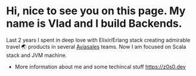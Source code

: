 
# Hi, nice to see you on this page. My name is Vlad and I build Backends.

Last 2 years I spent in deep love with Elixir/Erlang stack creating admirable travel 🌏 products in several [Aviasales](https://aviasales.ru) teams. Now I am focused on Scala stack and JVM machine.

+ More information about me and some techincal stuff https://z0s0.dev
